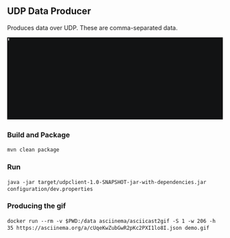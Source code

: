 ## UDP Data Producer
Produces data over UDP. These are comma-separated data.

![asciicast](https://raw.githubusercontent.com/devacto/udp-data-producer/master/demo.gif)

### Build and Package
```
mvn clean package
```

### Run
```
java -jar target/udpclient-1.0-SNAPSHOT-jar-with-dependencies.jar configuration/dev.properties
```

### Producing the gif
```
docker run --rm -v $PWD:/data asciinema/asciicast2gif -S 1 -w 206 -h 35 https://asciinema.org/a/cUqeKwZubGwR2pKc2PXI1lo8I.json demo.gif
```